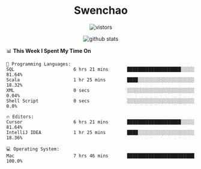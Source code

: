 <h1 align="center">Swenchao</h3>

<p align="center">
  <img src="https://visitor-badge.glitch.me/badge?page_id=Swenchao" alt="vistors" />
</p>

<p align="center">
  <img src="https://github-readme-stats.vercel.app/api?username=Swenchao&count_private=true&show_icons=true&theme=vue-dark&hide_title=true" alt="github stats" />
</p>

<!--START_SECTION:waka-->
📊 **This Week I Spent My Time On** 

```text
💬 Programming Languages: 
SQL                      6 hrs 21 mins       ████████████████████░░░░░   81.64% 
Scala                    1 hr 25 mins        ████░░░░░░░░░░░░░░░░░░░░░   18.32% 
XML                      0 secs              ░░░░░░░░░░░░░░░░░░░░░░░░░   0.04% 
Shell Script             0 secs              ░░░░░░░░░░░░░░░░░░░░░░░░░   0.0%

🔥 Editors: 
Cursor                   6 hrs 21 mins       ████████████████████░░░░░   81.64% 
IntelliJ IDEA            1 hr 25 mins        ████░░░░░░░░░░░░░░░░░░░░░   18.36%

💻 Operating System: 
Mac                      7 hrs 46 mins       █████████████████████████   100.0%

```


<!--END_SECTION:waka-->
